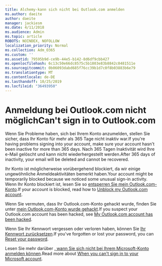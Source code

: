 ```yaml
---
title: Alchemy-kann sich nicht bei Outlook.com anmelden
ms.author: daeite
author: daeite
manager: jackiesm
ms.date: 4/11/2018
ms.audience: Admin
ms.topic: article
ROBOTS: NOINDEX, NOFOLLOW
localization_priority: Normal
ms.collection: Adm_O365
ms.custom: ''
ms.assetid: 79595b9d-ce9b-44e5-b142-8d6df9cbb427
ms.openlocfilehash: 6c13c50e66dc8575c5b1803e83b8842c0481511e
ms.sourcegitcommit: 0b06093dabd685f76cc39b1d7c0f8b03883b6e79
ms.translationtype: MT
ms.contentlocale: de-DE
ms.lasthandoff: 10/25/2019
ms.locfileid: "36493950"
---
```

# <a name="cant-sign-in-to-outlookcom"></a><span data-ttu-id="c62f9-102">Anmeldung bei Outlook.com nicht möglich</span><span class="sxs-lookup"><span data-stu-id="c62f9-102">Can't sign in to Outlook.com</span></span>

<span data-ttu-id="c62f9-103">Wenn Sie Probleme haben, sich bei Ihrem Konto anzumelden, stellen Sie sicher, dass Ihr Konto für mehr als 365 Tage nicht inaktiv war.</span><span class="sxs-lookup"><span data-stu-id="c62f9-103">If you're having problems signing into your account, make sure your account hasn't been inactive for more than 365 days.</span></span> <span data-ttu-id="c62f9-104">Nach 365 Tagen Inaktivität wird Ihre e-Mail gelöscht und kann nicht wiederhergestellt werden.</span><span class="sxs-lookup"><span data-stu-id="c62f9-104">After 365 days of inactivity, your email will be deleted and cannot be recovered.</span></span>
  
<span data-ttu-id="c62f9-105">Ihr Konto ist möglicherweise vorübergehend blockiert, da wir einige ungewöhnliche Anmeldeaktivitäten bemerkt haben.</span><span class="sxs-lookup"><span data-stu-id="c62f9-105">Your account might be temporarily blocked because we noticed some unusual sign-in activity.</span></span> <span data-ttu-id="c62f9-106">Wenn Ihr Konto blockiert ist, lesen Sie so [entsperren Sie mein Outlook.com-Konto](https://support.office.com/article/f4ad2701-d166-4d8b-8a6a-9af2a1f8a4c4.aspx).</span><span class="sxs-lookup"><span data-stu-id="c62f9-106">If your account is blocked, read how to [Unblock my Outlook.com account](https://support.office.com/article/f4ad2701-d166-4d8b-8a6a-9af2a1f8a4c4.aspx).</span></span> 
  
<span data-ttu-id="c62f9-107">Wenn Sie vermuten, dass Ihr Outlook.com-Konto gehackt wurde, finden Sie unter [mein Outlook.com-Konto wurde gehackt](https://support.office.com/article/35993ac5-ac2f-494e-aacb-5232dda453d8.aspx).</span><span class="sxs-lookup"><span data-stu-id="c62f9-107">If you suspect your Outlook.com account has been hacked, see [My Outlook.com account has been hacked](https://support.office.com/article/35993ac5-ac2f-494e-aacb-5232dda453d8.aspx).</span></span>
  
<span data-ttu-id="c62f9-108">Wenn Sie Ihr Kennwort vergessen oder verloren haben, können Sie [Ihr Kennwort zurücksetzen](https://go.microsoft.com/fwlink/p/?LinkID=242804).</span><span class="sxs-lookup"><span data-stu-id="c62f9-108">If you've forgotten or lost your password, you can [Reset your password](https://go.microsoft.com/fwlink/p/?LinkID=242804).</span></span>
  
<span data-ttu-id="c62f9-109">Lesen Sie mehr darüber [, wann Sie sich nicht bei Ihrem Microsoft-Konto anmelden können](https://go.microsoft.com/fwlink/p/?linkid=837479).</span><span class="sxs-lookup"><span data-stu-id="c62f9-109">Read more about [When you can't sign in to your Microsoft account](https://go.microsoft.com/fwlink/p/?linkid=837479).</span></span>
  

